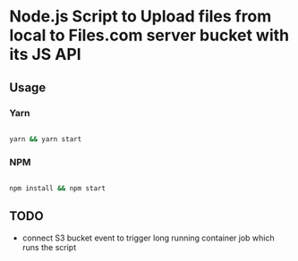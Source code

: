 # Node.js Script to Upload files from local to Files.com server bucket with its JS API

## Usage

### Yarn

```bash

yarn && yarn start

```

### NPM

```bash

npm install && npm start

```

## TODO

- connect S3 bucket event to trigger long running container job which runs the script
